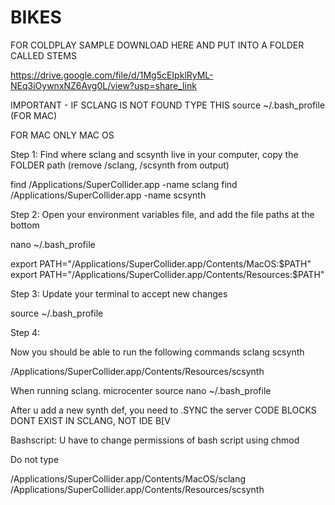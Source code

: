 # BIKES



FOR COLDPLAY SAMPLE DOWNLOAD HERE AND PUT INTO A FOLDER CALLED STEMS

https://drive.google.com/file/d/1Mg5cEIpklRyML-NEq3iOywnxNZ6Avg0L/view?usp=share_link


IMPORTANT - IF SCLANG IS NOT FOUND TYPE THIS source ~/.bash_profile (FOR MAC)


FOR MAC ONLY 
MAC OS

Step 1: Find where sclang and scsynth live in your computer, copy the FOLDER path (remove /sclang, /scsynth from output)

find /Applications/SuperCollider.app -name sclang
find /Applications/SuperCollider.app -name scsynth

Step 2: Open your environment variables file, and add the file paths at the bottom

nano ~/.bash_profile  

export PATH="/Applications/SuperCollider.app/Contents/MacOS:$PATH"
export PATH="/Applications/SuperCollider.app/Contents/Resources:$PATH"

Step 3: Update your terminal to accept new changes

source ~/.bash_profile

Step 4:

Now you should be able to run the following commands
sclang
scsynth




/Applications/SuperCollider.app/Contents/Resources/scsynth


When running sclang. microcenter
source nano ~/.bash_profile

After u add a new synth def, you need to .SYNC the server
CODE BLOCKS DONT EXIST IN SCLANG, NOT IDE B[V

Bashscript: 
U have to change permissions of bash script using chmod






Do not type 

/Applications/SuperCollider.app/Contents/MacOS/sclang
/Applications/SuperCollider.app/Contents/Resources/scsynth